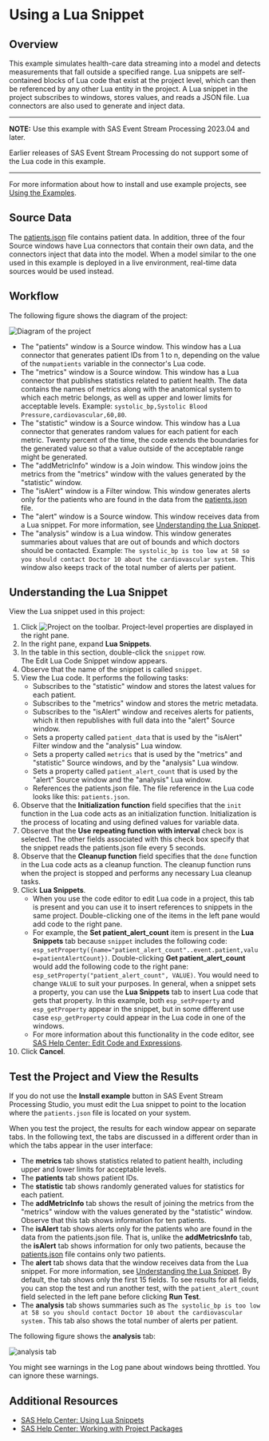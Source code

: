 # Using a Lua Snippet
## Overview

This example simulates health-care data streaming into a model and detects measurements that fall outside a specified range. Lua snippets are self-contained blocks of Lua code that exist at the project level, which can then be referenced by any other Lua entity in the project. A Lua snippet in the project subscribes to windows, stores values, and reads a JSON file. Lua connectors are also used to generate and inject data.

---
**NOTE:**
Use this example with SAS Event Stream Processing 2023.04 and later. 

Earlier releases of SAS Event Stream Processing do not support some of the Lua code in this example. 

---

For more information about how to install and use example projects, see [Using the Examples](https://github.com/sassoftware/esp-studio-examples#using-the-examples).

## Source Data

The [patients.json](patients.json) file contains patient data. In addition, three of the four Source windows have Lua connectors that contain their own data, and the connectors inject that data into the model. When a model similar to the one used in this example is deployed in a live environment, real-time data sources would be used instead.

## Workflow

The following figure shows the diagram of the project:

![Diagram of the project](img/lua_snippet.png "Diagram of the project")

- The "patients" window is a Source window. This window has a Lua connector that generates patient IDs from 1 to n, depending on the value of the `numpatients` variable in the connector's Lua code.
- The "metrics" window is a Source window. This window has a Lua connector that publishes statistics related to patient health. The data contains the names of metrics along with the anatomical system to which each metric belongs, as well as upper and lower limits for acceptable levels. Example: `systolic_bp,Systolic Blood Pressure,cardiovascular,60,80`.
- The "statistic" window is a Source window. This window has a Lua connector that generates random values for each patient for each metric. Twenty percent of the time, the code extends the boundaries for the generated value so that a value outside of the acceptable range might be generated.
- The "addMetricInfo" window is a Join window. This window joins the metrics from the "metrics" window with the values generated by the "statistic" window.
- The "isAlert" window is a Filter window. This window generates alerts only for the patients who are found in the data from the [patients.json](patients.json) file. 
- The "alert" window is a Source window. This window receives data from a Lua snippet. For more information, see [Understanding the Lua Snippet](#understanding-the-lua-snippet).
- The "analysis" window is a Lua window. This window generates summaries about values that are out of bounds and which doctors should be contacted. Example: `The systolic_bp is too low at 58 so you should contact Doctor 10 about the cardiovascular system.` This window also keeps track of the total number of alerts per patient.

## Understanding the Lua Snippet

View the Lua snippet used in this project:
1. Click ![Project](img/project-properties-button.png "Project") on the toolbar. Project-level properties are displayed in the right pane.
2. In the right pane, expand **Lua Snippets**.
3. In the table in this section, double-click the `snippet` row. </br>The Edit Lua Code Snippet window appears.
4. Observe that the name of the snippet is called `snippet`.
5. View the Lua code. It performs the following tasks:
   - Subscribes to the "statistic" window and stores the latest values for each patient.
   - Subscribes to the "metrics" window and stores the metric metadata.
   - Subscribes to the "isAlert" window and receives alerts for patients, which it then republishes with full data into the "alert" Source window.
   - Sets a property called `patient_data` that is used by the "isAlert" Filter window and the "analysis" Lua window.
   - Sets a property called `metrics` that is used by the "metrics" and "statistic" Source windows, and by the "analysis" Lua window.
   - Sets a property called `patient_alert_count` that is used by the "alert" Source window and the "analysis" Lua window.
   - References the patients.json file. The file reference in the Lua code looks like this: `patients.json`.
6. Observe that the **Initialization function** field specifies that the `init` function in the Lua code acts as an initialization function. Initialization is the process of locating and using defined values for variable data.
7. Observe that the **Use repeating function with interval** check box is selected. The other fields associated with this check box specify that the snippet reads the patients.json file every 5 seconds. 
8. Observe that the **Cleanup function** field specifies that the `done` function in the Lua code acts as a cleanup function. The cleanup function runs when the project is stopped and performs any necessary Lua cleanup tasks.
9.  Click **Lua Snippets**. 
    - When you use the code editor to edit Lua code in a project, this tab is present and you can use it to insert references to snippets in the same project. Double-clicking one of the items in the left pane would add code to the right pane.
    - For example, the **Set patient_alert_count** item is present in the **Lua Snippets** tab because `snippet` includes the following code: `esp_setProperty({name="patient_alert_count"..event.patient,value=patientAlertCount})`. Double-clicking **Get patient_alert_count** would add the following code to the right pane: `esp_setProperty("patient_alert_count", VALUE)`. You would need to change `VALUE` to suit your purposes. In general, when a snippet sets a property, you can use the **Lua Snippets** tab to insert Lua code that gets that property. In this example, both `esp_setProperty` and `esp_getProperty` appear in the snippet, but in some different use case `esp_getProperty` could appear in the Lua code in one of the windows.
    - For more information about this functionality in the code editor, see [SAS Help Center: Edit Code and Expressions](https://documentation.sas.com/?cdcId=espcdc&cdcVersion=default&docsetId=espstudio&docsetTarget=n1uo22tz87w2nzn1lxlo4rzkdwgi.htm#n1psumef2daycbn1c2o753i8m0hq).
10. Click **Cancel**.

## Test the Project and View the Results

If you do not use the **Install example** button in SAS Event Stream Processing Studio, you must edit the Lua snippet to point to the location where the `patients.json` file is located on your system.

When you test the project, the results for each window appear on separate tabs. In the following text, the tabs are discussed in a different order than in which the tabs appear in the user interface:
- The **metrics** tab shows statistics related to patient health, including upper and lower limits for acceptable levels.
- The **patients** tab shows patient IDs.
- The **statistic** tab shows randomly generated values for statistics for each patient.
- The **addMetricInfo** tab shows the result of joining the metrics from the "metrics" window with the values generated by the "statistic" window. Observe that this tab shows information for ten patients.
- The **isAlert** tab shows alerts only for the patients who are found in the data from the patients.json file. That is, unlike the **addMetricsInfo** tab, the **isAlert** tab shows information for only two patients, because the [patients.json](patients.json) file contains only two patients.
- The **alert** tab shows data that the window receives data from the Lua snippet. For more information, see [Understanding the Lua Snippet](#understanding-the-lua-snippet). By default, the tab shows only the first 15 fields. To see results for all fields, you can stop the test and run another test, with the `patient_alert_count` field selected in the left pane before clicking **Run Test**.
- The **analysis** tab shows summaries such as `The systolic_bp is too low at 58 so you should contact Doctor 10 about the cardiovascular system.` This tab also shows the total number of alerts per patient.

The following figure shows the **analysis** tab:

![analysis tab](img/analysis.png "analysis tab")

You might see warnings in the Log pane about windows being throttled. You can ignore these warnings.

## Additional Resources

- [SAS Help Center: Using Lua Snippets](https://documentation.sas.com/?cdcId=espcdc&cdcVersion=default&docsetId=espcreatewindows&docsetTarget=p0j0tx1h0oqhkyn17ebg6jrab7d3.htm)
- [SAS Help Center: Working with Project Packages](https://documentation.sas.com/?cdcId=espcdc&cdcVersion=default&docsetId=espstudio&docsetTarget=p15r0obkhw8rrwn1lr0zkqffklb5.htm)
